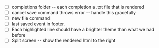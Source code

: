 - [ ] completions folder -- each completion a .txt file that is rendered
- [ ] cancel save command throws error -- handle this gracefully
- [ ] new file command
- [ ] last saved event in footer.
- [ ] Each highlighted line should have a brighter theme than what we had before
- [ ] Split screen -- show the rendered html to the right